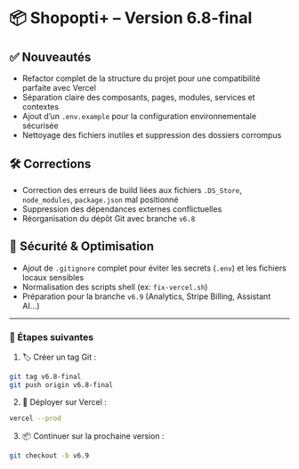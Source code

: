 # 📦 Shopopti+ – Version 6.8-final

## ✅ Nouveautés
- Refactor complet de la structure du projet pour une compatibilité parfaite avec Vercel
- Séparation claire des composants, pages, modules, services et contextes
- Ajout d’un `.env.example` pour la configuration environnementale sécurisée
- Nettoyage des fichiers inutiles et suppression des dossiers corrompus

## 🛠️ Corrections
- Correction des erreurs de build liées aux fichiers `.DS_Store`, `node_modules`, `package.json` mal positionné
- Suppression des dépendances externes conflictuelles
- Réorganisation du dépôt Git avec branche `v6.8`

## 🔐 Sécurité & Optimisation
- Ajout de `.gitignore` complet pour éviter les secrets (`.env`) et les fichiers locaux sensibles
- Normalisation des scripts shell (ex: `fix-vercel.sh`)
- Préparation pour la branche `v6.9` (Analytics, Stripe Billing, Assistant AI...)

---

### 🚀 Étapes suivantes

1. 🏷️ Créer un tag Git :
```bash
git tag v6.8-final
git push origin v6.8-final
```

2. 🚀 Déployer sur Vercel :
```bash
vercel --prod
```
3. 📦 Continuer sur la prochaine version :
```bash
git checkout -b v6.9
```

